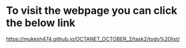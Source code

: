 # To visit the webpage you can click the below link
https://mukesh474.github.io/OCTANET_OCTOBER_2/task2/todo%20list/
